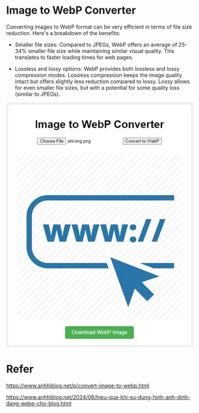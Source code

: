 # Image to WebP Converter
Converting images to WebP format can be very efficient in terms of file size reduction. Here's a breakdown of the benefits:

* Smaller file sizes: Compared to JPEGs, WebP offers an average of 25-34% smaller file size while maintaining similar visual quality. This translates to faster loading times for web pages.

* Lossless and lossy options: WebP provides both lossless and lossy compression modes. Lossless compression keeps the image quality intact but offers slightly less reduction compared to lossy. Lossy allows for even smaller file sizes, but with a potential for some quality loss (similar to JPEGs).

![Image to WebP Converter](https://raw.githubusercontent.com/anhhiblog/ahi/main/image/Image-to-WebP-Converter.webp)

# Refer
https://www.anhhiblog.net/p/convert-image-to-webp.html

https://www.anhhiblog.net/2024/06/hieu-qua-khi-su-dung-hinh-anh-dinh-dang-webp-cho-blog.html
